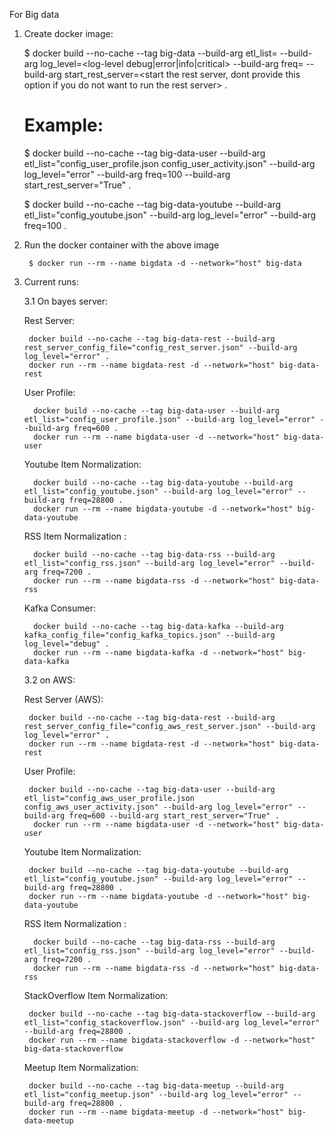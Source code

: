 For Big data

1. Create docker image:

    $ docker build --no-cache --tag big-data --build-arg etl_list=<etl-list> --build-arg log_level=<log-level debug|error|info|critical> --build-arg freq=<frequency of etl runs in sec> --build-arg start_rest_server=<start the rest server, dont provide this option if you do not want to run the rest server> .

    Example:
    ============


    $ docker build --no-cache --tag big-data-user --build-arg etl_list="config_user_profile.json config_user_activity.json" --build-arg log_level="error" --build-arg freq=100 --build-arg start_rest_server="True" .


    $ docker build --no-cache --tag big-data-youtube --build-arg etl_list="config_youtube.json" --build-arg log_level="error" --build-arg freq=100 .

2. Run the docker container with the above image

        $ docker run --rm --name bigdata -d --network="host" big-data

3. Current runs:

    3.1 On bayes server:

   Rest Server:

        docker build --no-cache --tag big-data-rest --build-arg rest_server_config_file="config_rest_server.json" --build-arg log_level="error" .
        docker run --rm --name bigdata-rest -d --network="host" big-data-rest

   User Profile:

         docker build --no-cache --tag big-data-user --build-arg etl_list="config_user_profile.json" --build-arg log_level="error" --build-arg freq=600 .
         docker run --rm --name bigdata-user -d --network="host" big-data-user

   Youtube Item Normalization:

         docker build --no-cache --tag big-data-youtube --build-arg etl_list="config_youtube.json" --build-arg log_level="error" --build-arg freq=28800 .
         docker run --rm --name bigdata-youtube -d --network="host" big-data-youtube

   RSS Item Normalization :

         docker build --no-cache --tag big-data-rss --build-arg etl_list="config_rss.json" --build-arg log_level="error" --build-arg freq=7200 .
         docker run --rm --name bigdata-rss -d --network="host" big-data-rss

    Kafka Consumer:

         docker build --no-cache --tag big-data-kafka --build-arg kafka_config_file="config_kafka_topics.json" --build-arg log_level="debug" .
         docker run --rm --name bigdata-kafka -d --network="host" big-data-kafka

    3.2 on AWS:

   Rest Server (AWS):

        docker build --no-cache --tag big-data-rest --build-arg rest_server_config_file="config_aws_rest_server.json" --build-arg log_level="error" .
        docker run --rm --name bigdata-rest -d --network="host" big-data-rest

    User Profile:

        docker build --no-cache --tag big-data-user --build-arg etl_list="config_aws_user_profile.json config_aws_user_activity.json" --build-arg log_level="error" --build-arg freq=600 --build-arg start_rest_server="True" .
	     docker run --rm --name bigdata-user -d --network="host" big-data-user

    Youtube Item Normalization: 

        docker build --no-cache --tag big-data-youtube --build-arg etl_list="config_youtube.json" --build-arg log_level="error" --build-arg freq=28800 .
        docker run --rm --name bigdata-youtube -d --network="host" big-data-youtube

    RSS Item Normalization :

         docker build --no-cache --tag big-data-rss --build-arg etl_list="config_rss.json" --build-arg log_level="error" --build-arg freq=7200 .
         docker run --rm --name bigdata-rss -d --network="host" big-data-rss
    
    StackOverflow Item Normalization: 

        docker build --no-cache --tag big-data-stackoverflow --build-arg etl_list="config_stackoverflow.json" --build-arg log_level="error" --build-arg freq=28800 .
        docker run --rm --name bigdata-stackoverflow -d --network="host" big-data-stackoverflow
   
    Meetup Item Normalization: 

        docker build --no-cache --tag big-data-meetup --build-arg etl_list="config_meetup.json" --build-arg log_level="error" --build-arg freq=28800 .
        docker run --rm --name bigdata-meetup -d --network="host" big-data-meetup
